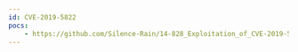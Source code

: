 ```yaml
---
id: CVE-2019-5822
pocs:
    - https://github.com/Silence-Rain/14-828_Exploitation_of_CVE-2019-5822
---
```

